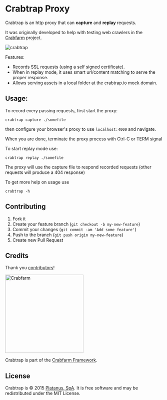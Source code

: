 # Crabtrap Proxy

Crabtrap is an http proxy that can **capture** and **replay** requests.

It was originally developed to help with testing web crawlers in the [Crabfarm](http://www.crabfarm.io) project.

![crabtrap](https://cloud.githubusercontent.com/assets/313750/9500775/998abf3c-4bfd-11e5-8c21-0e98f60f6637.png)

Features:

* Records SSL requests (using a self signed certificate).
* When in replay mode, it uses smart url/content matching to serve the proper response.
* Allows serving assets in a local folder at the crabtrap.io mock domain.

## Usage:

To record every passing requests, first start the proxy:

```
crabtrap capture ./somefile
```

then configure your browser's proxy to use `localhost:4000` and navigate.

When you are done, terminate the proxy process with Ctrl-C or TERM signal

To start replay mode use:

```
crabtrap replay ./somefile
```

The proxy will use the capture file to respond recorded requests (other requests will produce a 404 response)

To get more help on usage use

```
crabtrap -h
```

## Contributing

1. Fork it
2. Create your feature branch (`git checkout -b my-new-feature`)
3. Commit your changes (`git commit -am 'Add some feature'`)
4. Push to the branch (`git push origin my-new-feature`)
5. Create new Pull Request

## Credits

Thank you [contributors](https://github.com/platanus/crabtrap/graphs/contributors)!

<img src="https://cloud.githubusercontent.com/assets/313750/9365675/3409359a-4689-11e5-86b0-3921819c51f8.png" alt="Crabfarm" width="250"/>

Crabtrap is part of the [Crabfarm Framework](http://crabfarm.io/code).

## License

Crabtrap is © 2015 [Platanus, SpA](http://platan.us). It is free software and may be redistributed under the MIT License.
